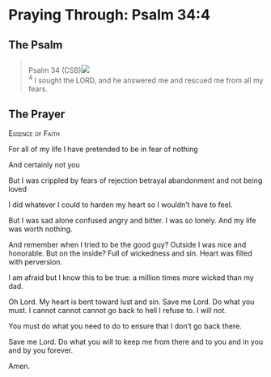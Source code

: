 # Praying Through: Psalm 34:4

## The Psalm

>Psalm 34 (CSB)<img class="intro-right" style="margin-top:10px" src="/images/art-paris-psalter.jpg">  
><sup>4</sup> I sought the LORD, and he answered me and rescued me from all my fears. 

## The Prayer

<div style="font-variant: small-caps;">
Essence of Faith
</div>


For all of my life
  I have pretended to be in fear of nothing

And certainly not you

But I was crippled
  by fears of
  rejection
  betrayal
  abandonment
  and not being loved

I did whatever
  I could to harden my heart
  so I wouldn’t have to feel.


But I was sad
  alone
  confused
  angry
  and bitter.
  I was so lonely.
  And my life was worth nothing.

And remember when I tried to be the good guy?
Outside I was nice and honorable.
  But on the inside?
  Full of wickedness and sin.
  Heart was filled with perversion.

I am afraid
  but I know this to be true:
  a million times more wicked
  than my dad.

Oh Lord.
 My heart is bent toward lust and sin.
 Save me Lord.
 Do what you must.
 I cannot cannot cannot go back to hell I refuse to.
 I will not.

You must do what you need to do to ensure that I don’t go back there.

Save me Lord.
 Do what you will to keep me from there
 and to you and in you and by you forever.

Amen.
